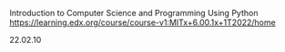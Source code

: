 Introduction to Computer Science and Programming Using Python
<https://learning.edx.org/course/course-v1:MITx+6.00.1x+1T2022/home>

22.02.10
